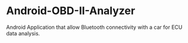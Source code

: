# Android-OBD-II-Analyzer
Android Application that allow Bluetooth connectivity with a car for ECU data analysis.
